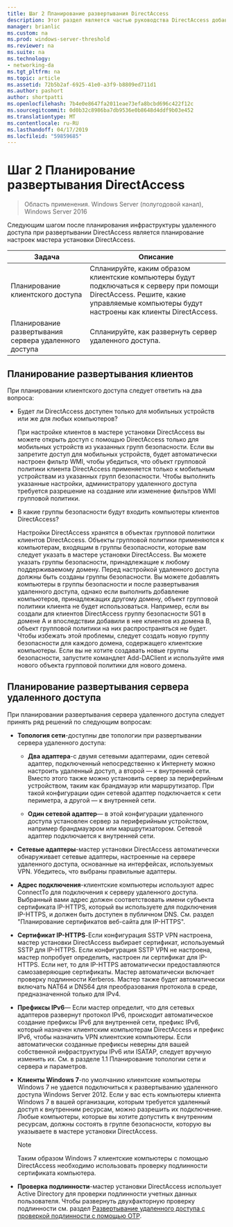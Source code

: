 ```yaml
---
title: Шаг 2 Планирование развертывания DirectAccess
description: Этот раздел является частью руководства DirectAccess добавить в развертывание существующего удаленного доступа (VPN) для Windows Server 2016
manager: brianlic
ms.custom: na
ms.prod: windows-server-threshold
ms.reviewer: na
ms.suite: na
ms.technology:
- networking-da
ms.tgt_pltfrm: na
ms.topic: article
ms.assetid: 72b5b2af-6925-41e0-a3f9-b8809ed711d1
ms.author: pashort
author: shortpatti
ms.openlocfilehash: 7b4e0e8647fa2011eae73efa8bcbd696c422f12c
ms.sourcegitcommit: 0d0b32c8986ba7db9536e0b8648d4ddf9b03e452
ms.translationtype: MT
ms.contentlocale: ru-RU
ms.lasthandoff: 04/17/2019
ms.locfileid: "59859685"
---
```

# <a name="step-2-plan-the-directaccess-deployment"></a>Шаг 2 Планирование развертывания DirectAccess

>Область применения. Windows Server (полугодовой канал), Windows Server 2016

Следующим шагом после планирования инфраструктуры удаленного доступа при развертывании DirectAccess является планирование настроек мастера установки DirectAccess.  
  
|Задача|Описание|  
|----|--------|  
|Планирование клиентского доступа|Спланируйте, каким образом клиентские компьютеры будут подключаться к серверу при помощи DirectAccess. Решите, какие управляемые компьютеры будут настроены как клиенты DirectAccess.|  
|Планирование развертывания сервера удаленного доступа|Спланируйте, как развернуть сервер удаленного доступа.|  
  
## <a name="bkmk_2_1_client"></a>Планирование развертывания клиентов  
При планировании клиентского доступа следует ответить на два вопроса:  
  
-   Будет ли DirectAccess доступен только для мобильных устройств или же для любых компьютеров?  
  
    При настройке клиентов в мастере установки DirectAccess вы можете открыть доступ с помощью DirectAccess только для мобильных устройств из указанных групп безопасности. Если вы запретите доступ для мобильных устройств, будет автоматически настроен фильтр WMI, чтобы убедиться, что объект групповой политики клиента DirectAccess применяется только к мобильным устройствам из указанных групп безопасности. Чтобы выполнить указанные настройки, администратору удаленного доступа требуется разрешение на создание или изменение фильтров WMI групповой политики.  
  
-   В какие группы безопасности будут входить компьютеры клиентов DirectAccess?  
  
    Настройки DirectAccess хранятся в объектах групповой политики клиентов DirectAccess. Объекты групповой политики применяются к компьютерам, входящим в группы безопасности, которые вам следует указать в мастере установки DirectAccess. Вы можете указать группы безопасности, принадлежащие к любому поддерживаемому домену. Перед настройкой удаленного доступа должны быть созданы группы безопасности. Вы можете добавлять компьютеры в группы безопасности и после развертывания удаленного доступа, однако если выполнить добавление компьютеров, принадлежащих другому домену, объект групповой политики клиента не будет использоваться. Например, если вы создали для клиентов DirectAccess группу безопасности SG1 в домене A и впоследствии добавили в нее клиентов из домена B, объект групповой политики на них распространяться не будет. Чтобы избежать этой проблемы, следует создать новую группу безопасности для каждого домена, содержащего клиентские компьютеры. Если вы не хотите создавать новые группы безопасности, запустите командлет Add-DAClient и используйте имя нового объекта групповой политики для нового домена.  
  
## <a name="bkmk_2_2_server"></a>Планирование развертывания сервера удаленного доступа  
При планировании развертывания сервера удаленного доступа следует принять ряд решений по следующим вопросам:  
  
-   **Топология сети**-доступны две топологии при развертывании сервера удаленного доступа:  
  
    -   **Два адаптера**-с двумя сетевыми адаптерами, один сетевой адаптер, подключенный непосредственно к Интернету можно настроить удаленный доступ, а второй — к внутренней сети. Вместо этого также можно установить сервер за периферийным устройством, таким как брандмауэр или маршрутизатор. При такой конфигурации один сетевой адаптер подключается к сети периметра, а другой — к внутренней сети.  
  
    -   **Один сетевой адаптер**— в этой конфигурации удаленного доступа установлен сервер за периферийным устройством, например брандмауэром или маршрутизатором. Сетевой адаптер подключается к внутренней сети.  
  
-   **Сетевые адаптеры**-мастер установки DirectAccess автоматически обнаруживает сетевые адаптеры, настроенные на сервере удаленного доступа, основанные на интерфейсах, используемых VPN. Убедитесь, что выбраны правильные адаптеры.  
  
-   **Адрес подключения**-клиентские компьютеры используют адрес ConnectTo для подключения к серверу удаленного доступа. Выбранный вами адрес должен соответствовать имени субъекта сертификата IP-HTTPS, который вы используете для подключения IP-HTTPS, и должен быть доступен в публичном DNS. См. раздел "Планирование сертификатов веб-сайта для IP-HTTPS".  
  
-   **Сертификат IP-HTTPS**-Если конфигурация SSTP VPN настроена, мастер установки DirectAccess выбирает сертификат, используемый SSTP для IP-HTTPS. Если конфигурация SSTP VPN не настроена, мастер попробует определить, настроен ли сертификат для IP-HTTPS. Если нет, то для IP-HTTPS автоматически предоставляются самозаверяющие сертификаты. Мастер автоматически включает проверку подлинности Kerberos. Мастер также будет автоматически включать NAT64 и DNS64 для преобразования протокола в среде, предназначенной только для IPv4.  
  
-   **Префиксы IPv6**— Если мастер определит, что для сетевых адаптеров развернут протокол IPv6, происходит автоматическое создание префиксы IPv6 для внутренней сети, префикс IPv6, который назначен клиентским компьютерам DirectAccess и префикс IPv6, чтобы назначить VPN клиентские компьютеры. Если автоматически созданные префиксы неверны для вашей собственной инфраструктуры IPv6 или ISATAP, следует вручную изменить их. См. в разделе 1.1 Планирование топологии сети и сервера и параметров.  
  
-   **Клиенты Windows 7**-по умолчанию клиентские компьютеры Windows 7 не удается подключиться к развертыванию удаленного доступа Windows Server 2012. Если у вас есть компьютеры клиента Windows 7 в вашей организации, которым требуется удаленный доступ к внутренним ресурсам, можно разрешить их подключение. Любые компьютеры, которые вы хотите допустить к внутренним ресурсам, должны состоять в группе безопасности, которую вы указываете в мастере установки DirectAccess.  
  
    > [!NOTE]
    > Таким образом Windows 7 клиентские компьютеры с помощью DirectAccess необходимо использовать проверку подлинности сертификата компьютера.
  
-   **Проверка подлинности**-мастер установки DirectAccess использует Active Directory для проверки подлинности учетных данных пользователя. Чтобы развернуть двухфакторную проверку подлинности см. раздел [Развертывание удаленного доступа с проверкой подлинности с помощью OTP](../../ras/otp/Deploy-RA-OTP.md).  
  

  


